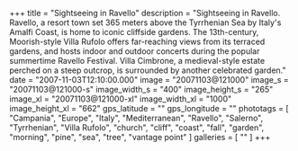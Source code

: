 +++
title = "Sightseeing in Ravello"
description = "Sightseeing in Ravello. Ravello, a resort town set 365 meters above the Tyrrhenian Sea by Italy's Amalfi Coast, is home to iconic cliffside gardens. The 13th-century, Moorish-style Villa Rufolo offers far-reaching views from its terraced gardens, and hosts indoor and outdoor concerts during the popular summertime Ravello Festival. Villa Cimbrone, a medieval-style estate perched on a steep outcrop, is surrounded by another celebrated garden."
date = "2007-11-03T12:10:00.000"
image = "20071103@121000"
image_s = "20071103@121000-s"
image_width_s = "400"
image_height_s = "265"
image_xl = "20071103@121000-xl"
image_width_xl = "1000"
image_height_xl = "662"
gps_latitude = ""
gps_longitude = ""
phototags = [ "Campania", "Europe", "Italy", "Mediterranean", "Ravello", "Salerno", "Tyrrhenian", "Villa Rufolo", "church", "cliff", "coast", "fall", "garden", "morning", "pine", "sea", "tree", "vantage point" ]
galleries = [ "" ]
+++
